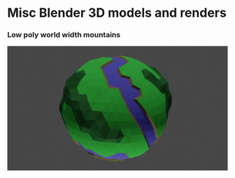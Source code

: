 # Misc Blender 3D models and renders

### Low poly world width mountains

![](./low-poly/mountains-world/render1.png)
